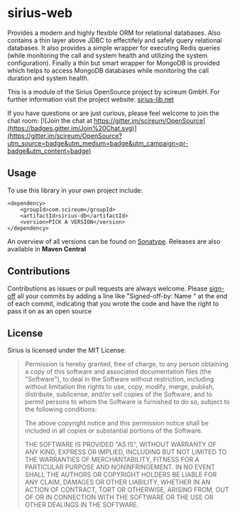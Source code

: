 # sirius-web

Provides a modern and highly flexible ORM for relational databases. Also contains a thin layer above JDBC to
effectifely and safely query relational databases. It also provides a simple wrapper for executing Redis
queries (while monitoring the call and system health and utilizing the system configuration). Finally a
thin but smart wrapper for MongoDB is provided which helps to access MongoDB databases while monitoring the
call duration and system health.

This is a module of the Sirius OpenSource project by scireum GmbH. For further information visit the project website: [sirius-lib.net](http://sirius-lib.net)

If you have questions or are just curious, please feel welcome to join the chat room:
[![Join the chat at https://gitter.im/scireum/OpenSource](https://badges.gitter.im/Join%20Chat.svg)](https://gitter.im/scireum/OpenSource?utm_source=badge&utm_medium=badge&utm_campaign=pr-badge&utm_content=badge)

## Usage
To use this library in your own project include:
```
<dependency>
    <groupId>com.scireum</groupId>
    <artifactId>sirius-db</artifactId>
    <version>PICK A VERSION</version>
</dependency>
```
An overview of all versions can be found on [Sonatype](https://oss.sonatype.org/content/groups/public/com/scireum/sirius-db/). Releases are also available in **Maven Central**

## Contributions

Contributions as issues or pull requests are always welcome. Please [sign-off](http://developercertificate.org)
all your commits by adding a line like "Signed-off-by: Name <email>" at the end of each commit, indicating that
you wrote the code and have the right to pass it on as an open source

## License

Sirius is licensed under the MIT License:

> Permission is hereby granted, free of charge, to any person obtaining a copy
> of this software and associated documentation files (the "Software"), to deal
> in the Software without restriction, including without limitation the rights
> to use, copy, modify, merge, publish, distribute, sublicense, and/or sell
> copies of the Software, and to permit persons to whom the Software is
> furnished to do so, subject to the following conditions:
>
> The above copyright notice and this permission notice shall be included in
> all copies or substantial portions of the Software.
>
> THE SOFTWARE IS PROVIDED "AS IS", WITHOUT WARRANTY OF ANY KIND, EXPRESS OR
> IMPLIED, INCLUDING BUT NOT LIMITED TO THE WARRANTIES OF MERCHANTABILITY,
> FITNESS FOR A PARTICULAR PURPOSE AND NONINFRINGEMENT. IN NO EVENT SHALL THE
> AUTHORS OR COPYRIGHT HOLDERS BE LIABLE FOR ANY CLAIM, DAMAGES OR OTHER
> LIABILITY, WHETHER IN AN ACTION OF CONTRACT, TORT OR OTHERWISE, ARISING FROM,
> OUT OF OR IN CONNECTION WITH THE SOFTWARE OR THE USE OR OTHER DEALINGS IN
> THE SOFTWARE.
